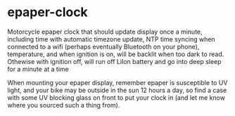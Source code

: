 # epaper-clock
Motorcycle epaper clock that should update display once a minute, including time with automatic timezone update, NTP time syncing when connected to a wifi (perhaps eventually Bluetooth on your phone), temperature, and when ignition is on, will be backlit when too dark to read.  Othewise with ignition off, will run off LiIon battery and go into deep sleep for a minute at a time

When mounting your epaper display, remember epaper is susceptible to UV light, and your bike may be outside in the sun 12 hours a day, so find a case with some UV blocking glass on front to put your clock in (and let me know where you sourced such a thing from).
